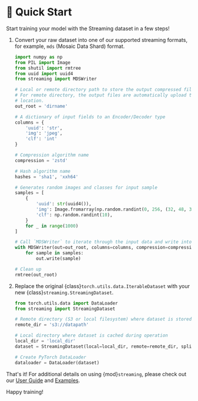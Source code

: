 # 🚀 Quick Start

Start training your model with the Streaming dataset in a few steps!

1. Convert your raw dataset into one of our supported streaming formats, for example, `mds` (Mosaic Data Shard) format.

    ```python
    import numpy as np
    from PIL import Image
    from shutil import rmtree
    from uuid import uuid4
    from streaming import MDSWriter

    # Local or remote directory path to store the output compressed files.
    # For remote directory, the output files are automatically upload to a remote cloud storage
    # location.
    out_root = 'dirname'

    # A dictionary of input fields to an Encoder/Decoder type
    columns = {
        'uuid': 'str',
        'img': 'jpeg',
        'clf': 'int'
    }

    # Compression algorithm name
    compression = 'zstd'

    # Hash algorithm name
    hashes = 'sha1', 'xxh64'

    # Generates random images and classes for input sample
    samples = [
        {
            'uuid': str(uuid4()),
            'img': Image.fromarray(np.random.randint(0, 256, (32, 48, 3), np.uint8)),
            'clf': np.random.randint(10),
        }
        for _ in range(1000)
    ]

    # Call `MDSWriter` to iterate through the input data and write into a shard `mds` file
    with MDSWriter(out=out_root, columns=columns, compression=compression, hashes=hashes) as out:
        for sample in samples:
            out.write(sample)

    # Clean up
    rmtree(out_root)
    ```

2. Replace the original {class}`torch.utils.data.IterableDataset` with your new {class}`streaming.StreamingDataset`.
    <!--pytest.mark.skip-->
    ```python
    from torch.utils.data import DataLoader
    from streaming import StreamingDataset

    # Remote directory (S3 or local filesystem) where dataset is stored
    remote_dir = 's3://datapath'

    # Local directory where dataset is cached during operation
    local_dir = 'local_dir'
    dataset = StreamingDataset(local=local_dir, remote=remote_dir, split=None, shuffle=True)

    # Create PyTorch DataLoader
    dataloader = DataLoader(dataset)
    ```

That's it! For additional details on using {mod}`streaming`, please check out our [User Guide](user_guide.md) and [Examples](../examples/cifar10.ipynb).

Happy training!
